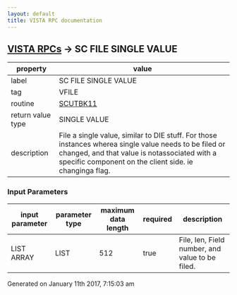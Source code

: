 ```yaml
---
layout: default
title: VISTA RPC documentation
---
```




## [VISTA RPCs](TableOfContent.md) &#8594; SC FILE SINGLE VALUE 

 property | value 
--- | --- 
 label | SC FILE SINGLE VALUE
 tag | VFILE
 routine | [SCUTBK11](http://code.osehra.org/dox/Routine_SCUTBK11_source.html)
 return value type | SINGLE VALUE
 description | File a single value, similar to DIE stuff.  For those instances wherea single value needs to be filed or changed, and that value is notassociated with a specific component on the client side. ie changinga flag.

### Input Parameters

| input parameter | parameter type | maximum data length | required | description | 
| --- | --- | --- | --- | --- | 
| LIST ARRAY | LIST | 512 | true | File, Ien, Field number, and value to be filed. | 




 Generated on January 11th 2017, 7:15:03 am